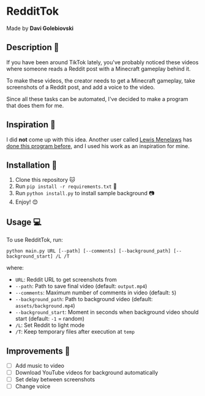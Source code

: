 # RedditTok
Made by **Davi Golebiovski**

## Description 📰
If you have been around TikTok lately, you've probably noticed these videos where someone reads a Reddit post with a Minecraft gameplay behind it.

To make these videos, the creator needs to get a Minecraft gameplay, take screenshots of a Reddit post, and add a voice to the video.

Since all these tasks can be automated, I've decided to make a program that does them for me.

## Inspiration 🧠
I did **not** come up with this idea. Another user called [Lewis Menelaws](https://github.com/elebumm) has [done this program before](https://github.com/elebumm/RedditVideoMakerBot), and I used his work as an inspiration for mine.

## Installation 💾
 1. Clone this repository 🐱
 2. Run `pip install -r requirements.txt` 📄
 3. Run `python install.py` to install sample background 📷
 4. Enjoy! 😊

## Usage 💻
To use RedditTok, run:

```python main.py URL [--path] [--comments] [--background_path] [--background_start] /L /T```

where:
 - `URL`: Reddit URL to get screenshots from
 - `--path`: Path to save final video (default: `output.mp4`)
 - `--comments`: Maximum number of comments in video (default: `5`)
 - `--background_path`: Path to background video (default: `assets/background.mp4`)
 - `--background_start`: Moment in seconds when background video should start (default: `-1` = random)
 - `/L`: Set Reddit to light mode
 - `/T`: Keep temporary files after execution at `temp`

## Improvements 🌟
 - [ ] Add music to video
 - [ ] Download YouTube videos for background automatically
 - [ ] Set delay between screenshots
 - [ ] Change voice